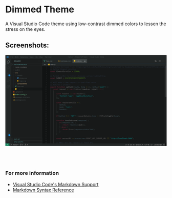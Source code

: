 # Dimmed Theme

A Visual Studio Code theme using low-contrast dimmed colors to lessen the stress on the eyes.

## Screenshots:
![screenshot01](https://raw.githubusercontent.com/AleCaste/dimmed-theme/main/screenshot01.png)

<br/><br/>

### For more information
* [Visual Studio Code's Markdown Support](http://code.visualstudio.com/docs/languages/markdown)
* [Markdown Syntax Reference](https://help.github.com/articles/markdown-basics/)


